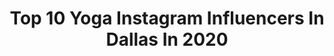 ---
title: Top 10 Yoga Instagram Influencers In Dallas In 2020
description: >-
  Find top yoga Instagram influencers in Dallas in 2020. Most popular hashtags: #dallas #yoga #mothersday #yogatherapy.
platform: Instagram
profiles:
  - username: "stephanie_melton_yoga"
    fullname: >-
      Stephanie
    location: "United States"
    followers: 3393
    engagement: 567
    commentsToLikes: 0.276772
    id: ck8sw0tfcdets0j78106qlfnw
    verified: false
    hashtags: "#splits, #staglegs, #standingcompass, #yogapose"
  - username: "britt.rainwater"
    fullname: >-
      BRITT RAINWATER 🧿
    location: "United States"
    followers: 18843
    engagement: 277
    commentsToLikes: 0.066766
    id: ck6tpbz76izjz0j71n873pf01
    verified: false
    hashtags: "#legextension, #toddlerfashion, #kidzfashion, #sportyspice"
  - username: "acrow59"
    fullname: >-
      Alec
    location: "United States"
    followers: 10248
    engagement: 2590
    commentsToLikes: 0.029199
    id: ck6uhpa3dag740j711rw8w339
    verified: false
    hashtags: "#mermaid, #jafarcosplay, #prosthetics, #intotheunknown"
  - username: "thenevaehtae"
    fullname: >-
      Nevaeh Tae
    location: "United States"
    followers: 151465
    engagement: 831
    commentsToLikes: 0.013941
    id: ck5c4tzgv23no0i114fcltd8p
    verified: false
    hashtags: "#papi, #legs, #nevaehtae, #waterchallenge"
  - username: "nataliaavegaa"
    fullname: >-
      NATALIA VEGA
    location: "United States"
    followers: 8575
    engagement: 518
    commentsToLikes: 0.021484
    id: ck6uc7xdae0hh0j71x8mgeequ
    verified: false
    hashtags: "#miamibeach, #vegantacos, #greennature, #veganmiami"
  - username: "lucky_boo_tzu"
    fullname: >-
      Lucky Boo 🍀🌵
    location: "United States"
    followers: 5096
    engagement: 660
    commentsToLikes: 0.127915
    id: ck6tqf28ir2yo0j71wzy77ojg
    verified: false
    hashtags: "#maythe4th, #thewangerbros, #tzugether, #hawaii"
  - username: "lot_lizard"
    fullname: >-
      lot_lizard
    location: "United States"
    followers: 5215
    engagement: 693
    commentsToLikes: 0.050861
    id: ckaorzqy8phyk0i78wz67asv2
    verified: false
    hashtags: "#fxdb, #chopper, #hellshalfacre, #swag"
  - username: "soniaazadtv"
    fullname: >-
      SoniaAzadTV
    location: "United States"
    followers: 11053
    engagement: 480
    commentsToLikes: 0.077108
    id: ck0vz2nj36zdr0i19qs1pt0xv
    verified: false
    hashtags: "#meditation, #patience, #sirsasana, #boundaries"
  - username: "thebalancedpt"
    fullname: >-
      Dr. Dava Nichol // PT + Yoga
    location: "United States"
    followers: 50501
    engagement: 141
    commentsToLikes: 0.064053
    id: ck0u88ia76qmd0i192h3bk2cj
    verified: false
    hashtags: "#wristpain, #liveyoga, #poweryoga, #yogadrills"
  - username: "balanced_teachers"
    fullname: >-
      Maggie 🔥 Balanced Teachers
    location: "United States"
    followers: 5446
    engagement: 1384
    commentsToLikes: 0.031985
    id: ckaot6rbiumwr0i78o3iqbp43
    verified: false
    hashtags: "#uncertainty, #teachersinquarantine, #justdontdoit, #teacherswhoread"
---